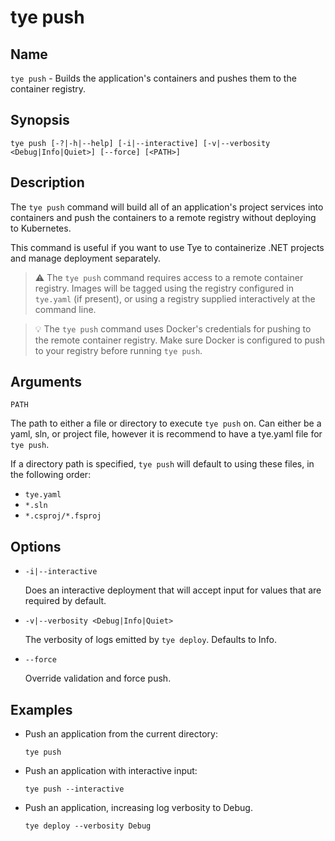 # tye push

## Name

`tye push` - Builds the application's containers and pushes them to the container registry.

## Synopsis

```text
tye push [-?|-h|--help] [-i|--interactive] [-v|--verbosity <Debug|Info|Quiet>] [--force] [<PATH>]
```

## Description

The `tye push` command will build all of an application's project services into containers and push the containers to a remote registry without deploying to Kubernetes.

This command is useful if you want to use Tye to containerize .NET projects and manage deployment separately.

> :warning: The `tye push` command requires access to a remote container registry. Images will be tagged using the registry configured in `tye.yaml` (if present), or using a registry supplied interactively at the command line.

> :bulb: The `tye push` command uses Docker's credentials for pushing to the remote container registry. Make sure Docker is configured to push to your registry before running `tye push`.

## Arguments

`PATH`

The path to either a file or directory to execute `tye push` on. Can either be a yaml, sln, or project file, however it is recommend to have a tye.yaml file for `tye push`.

If a directory path is specified, `tye push` will default to using these files, in the following order:

- `tye.yaml`
- `*.sln`
- `*.csproj/*.fsproj`

## Options

- `-i|--interactive`

    Does an interactive deployment that will accept input for values that are required by default.

- `-v|--verbosity <Debug|Info|Quiet>`

    The verbosity of logs emitted by `tye deploy`. Defaults to Info.

- `--force`

    Override validation and force push.

## Examples

- Push an application from the current directory:

    ```text
    tye push
    ```

- Push an application with interactive input:

    ```text
    tye push --interactive
    ```

- Push an application, increasing log verbosity to Debug.

    ```text
    tye deploy --verbosity Debug
    ```
